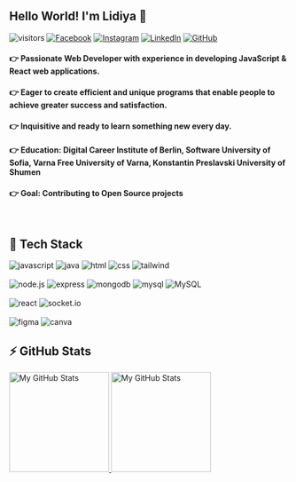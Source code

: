 ## Hello World! I'm Lidiya 👋
![visitors](https://komarev.com/ghpvc/?username=dimilidi)
[![Facebook](https://img.shields.io/badge/-Facebook-00B2FF?style=flat-square&logo=Facebook&logoColor=white)](https://www.facebook.com/lidiya.dimitrova.18/)
[![Instagram](https://img.shields.io/badge/-Instagram-e4405f?style=flat-square&logo=Instagram&logoColor=white)](https://www.instagram.com/dimitrovalidiya/) 
[![LinkedIn](https://img.shields.io/badge/-LinkedIn-0e76a8?style=flat-square&logo=Linkedin&logoColor=white)](https://www.linkedin.com/in/dimitrovalidiya/) 
[![GitHub](https://img.shields.io/badge/-Github-000000?style=flat-square&logo=Github&logoColor=white)](https://github.com/dimilidi)


#### 👉  Passionate Web Developer with experience in developing JavaScript & React web applications. 
#### 👉  Eager to create efficient and unique programs that enable people to achieve greater success and satisfaction.
#### 👉  Inquisitive and ready to learn something new every day.
#### 👉  Education: Digital Career Institute of Berlin, Software University of Sofia, Varna Free University of Varna, Konstantin Preslavski University of Shumen
#### 👉  Goal: Contributing to Open Source projects
<br/>


## 🚀 Tech Stack

![javascript](https://img.shields.io/badge/JavaScript-F7DF1E?style=for-the-badge&logo=JavaScript&logoColor=black)
![java](https://img.shields.io/badge/Java-FFFFFF?style=for-the-badge&logo=&logoColor=black)
![html](https://img.shields.io/badge/HTML5-E34F26?style=for-the-badge&logo=HTML5&logoColor=white)
![css](https://img.shields.io/badge/CSS3-1572B6?style=for-the-badge&logo=CSS3&logoColor=white)
![tailwind](https://img.shields.io/badge/Tailwind-06B6D4?style=for-the-badge&logo=TailwindCSS&logoColor=white)
<br/>
<br/>
![node.js](https://img.shields.io/badge/Node.js-339933?style=for-the-badge&logo=Node.js&logoColor=white)
![express](https://img.shields.io/badge/Express-000000?style=for-the-badge&logo=Express&logoColor=white)
![mongodb](https://img.shields.io/badge/MongoDB-FFFFFF?style=for-the-badge&logo=MongoDB&logoColor=47A248)
![mysql](https://img.shields.io/badge/MySQL-FFFFFF?style=for-the-badge&logo=MySQL&logoColor=47A248)
![MySQL](https://img.shields.io/badge/MySQL-FFFFFF?style=for-the-badge&logo=MySQL&logoColor=4479A1)
<br/>
<br/>
![react](https://img.shields.io/badge/React-43464B?style=for-the-badge&logo=React&logoColor=61DAFB)
![socket.io](https://img.shields.io/badge/Socket.io-010101?style=for-the-badge&logo=Socket.io&logoColor=white)
<br>
<br/>
![figma](https://img.shields.io/badge/Figma-FFFFFF?style=for-the-badge&logo=Figma&logoColor=#F24E1E)
![canva](https://img.shields.io/badge/Canva-FFFFFF?style=for-the-badge&logo=Canva&logoColor=#F24E1E)



## ⚡ GitHub Stats
<a href="https://github.com/dimilidi">
  <img height="180em" alt="My GitHub Stats" src="https://github-readme-stats.vercel.app/api?username=dimilidi&bg_color=00000000&text_color=3498db&hide_border=true&count_private=true&include_all_commits=true" />
  <img height="180em" alt="My GitHub Stats" src="https://github-readme-stats.vercel.app/api/top-langs/?username=dimilidi&langs_count=6&layout=compact&bg_color=00000000&text_color=3498db&hide_border=true&count_private=true&include_all_commits=true&hide=smalltalk,shell,html,scss,css" />
</a>

<!--
**dimilidi/dimilidi** is a ✨ _special_ ✨ repository because its `README.md` (this file) appears on your GitHub profile.

Here are some ideas to get you started:

- 🔭 I’m currently working on ...
- 🌱 I’m currently learning ...
- 👯 I’m looking to collaborate on ...
- 🤔 I’m looking for help with ...
- 💬 Ask me about ...
- 📫 How to reach me: ...
- 😄 Pronouns: ...
- ⚡ Fun fact: ...
-->
